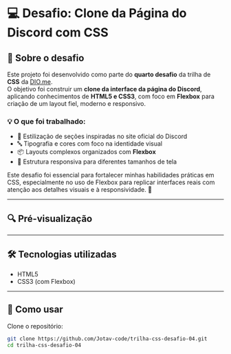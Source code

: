 # 💻 Desafio: Clone da Página do Discord com CSS

## 🚀 Sobre o desafio

Este projeto foi desenvolvido como parte do **quarto desafio** da trilha de **CSS** da [DIO.me](https://dio.me).  
O objetivo foi construir um **clone da interface da página do Discord**, aplicando conhecimentos de **HTML5 e CSS3**, com foco em **Flexbox** para criação de um layout fiel, moderno e responsivo.

### 💡 O que foi trabalhado:

- 🎨 Estilização de seções inspiradas no site oficial do Discord  
- 🔤 Tipografia e cores com foco na identidade visual  
- 📦 Layouts complexos organizados com **Flexbox**  
- 📱 Estrutura responsiva para diferentes tamanhos de tela

Este desafio foi essencial para fortalecer minhas habilidades práticas em CSS, especialmente no uso de Flexbox para replicar interfaces reais com atenção aos detalhes visuais e à responsividade. 🎯

---

## 🔍 Pré-visualização



---

## 🛠️ Tecnologias utilizadas

- HTML5  
- CSS3 (com Flexbox)

---

## 📂 Como usar

Clone o repositório:

```bash
git clone https://github.com/Jotav-code/trilha-css-desafio-04.git
cd trilha-css-desafio-04
